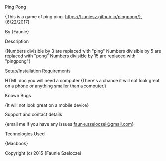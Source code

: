 Ping Pong

{This is a game of ping ping. https://fauniesz.github.io/pingpong/}, {6/22/2017}

By {Faunie}

Description

{Numbers divisible by 3 are replaced with "ping"
Numbers divisible by 5 are replaced with "pong"
Numbers divisible by 15 are replaced with "pingpong"}

Setup/Installation Requirements

HTML doc
you will need a computer
{There's a chance it will not look great on a phone or anything smaller than a computer.}

Known Bugs

{It will not look great on a mobile device}

Support and contact details

{email me if you have any issues faunie.szeloczei@gmail.com}

Technologies Used

{Macbook}

Copyright (c) 2015 {Faunie Szeloczei
